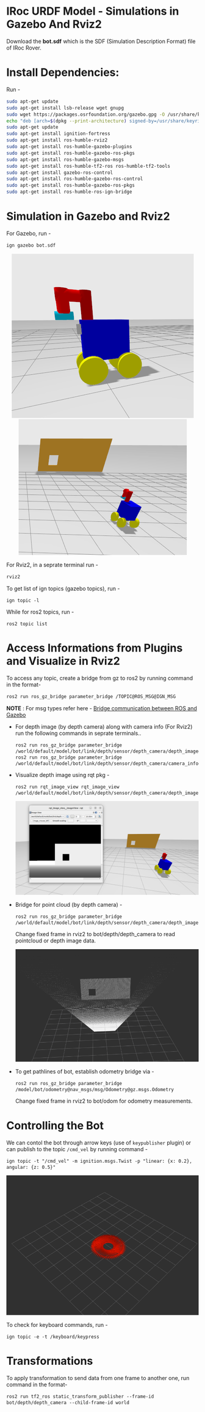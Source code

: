 # IRoc URDF Model - Simulations in Gazebo And Rviz2
Download the **bot.sdf** which is the SDF (Simulation Description Format) file of IRoc Rover.

# Install Dependencies: 
Run -
```bash
sudo apt-get update
sudo apt-get install lsb-release wget gnupg
sudo wget https://packages.osrfoundation.org/gazebo.gpg -O /usr/share/keyrings/pkgs-osrf-archive-keyring.gpg
echo "deb [arch=$(dpkg --print-architecture) signed-by=/usr/share/keyrings/pkgs-osrf-archive-keyring.gpg] http://packages.osrfoundation.org/gazebo/ubuntu-stable $(lsb_release -cs) main" | sudo tee /etc/apt/sources.list.d/gazebo-stable.list > /dev/null
sudo apt-get update
sudo apt-get install ignition-fortress
sudo apt-get install ros-humble-rviz2
sudo apt-get install ros-humble-gazebo-plugins
sudo apt-get install ros-humble-gazebo-ros-pkgs
sudo apt-get install ros-humble-gazebo-msgs
sudo apt-get install ros-humble-tf2-ros ros-humble-tf2-tools
sudo apt-get install gazebo-ros-control
sudo apt-get install ros-humble-gazebo-ros-control
sudo apt-get install ros-humble-gazebo-ros-pkgs
sudo apt-get install ros-humble-ros-ign-bridge
```

# Simulation in Gazebo and Rviz2
For Gazebo, run -
```bash
ign gazebo bot.sdf
```

<div align="center">
    <img src="images/image1.png" alt="Bot in Gazebo" />
</div>

<div align="center">
    <img src="images/image2.png" alt="Gazebo World" />
</div>

For Rviz2, in a seprate terminal run -
```bash
rviz2
```

To get list of ign topics (gazebo topics), run -
```
ign topic -l
```

While for ros2 topics, run -
```
ros2 topic list
```


# Access Informations from Plugins and Visualize in Rviz2

To access any topic, create a bridge from gz to ros2 by running command in the format- 
```bash
ros2 run ros_gz_bridge parameter_bridge /TOPIC@ROS_MSG@IGN_MSG
```
**NOTE** : For msg types refer here - [Bridge communication between ROS and Gazebo](https://github.com/gazebosim/ros_gz/blob/ros2/ros_gz_bridge/README.md#example-1a-ignition-transport-talker-and-ros-2-listener)

- For depth image (by depth camera) along with camera info (For Rviz2) run the following commands in seprate terminals..
  ```
  ros2 run ros_gz_bridge parameter_bridge /world/default/model/bot/link/depth/sensor/depth_camera/depth_image@sensor_msgs/msg/Image@gz.msgs.Image
  ros2 run ros_gz_bridge parameter_bridge /world/default/model/bot/link/depth/sensor/depth_camera/camera_info@sensor_msgs/msg/CameraInfo@gz.msgs.CameraInfo
  ```
- Visualize depth image using rqt pkg -
  ```
  ros2 run rqt_image_view rqt_image_view /world/default/model/bot/link/depth/sensor/depth_camera/depth_image
  ```
    ![Depth Image](images/image3.png)
    
- Bridge for point cloud (by depth camera) -
  ```
  ros2 run ros_gz_bridge parameter_bridge /world/default/model/bot/link/depth/sensor/depth_camera/depth_image/points@sensor_msgs/msg/PointCloud2@gz.msgs.PointCloudPacked
  ```
  Change fixed frame in rviz2 to bot/depth/depth_camera to read pointcloud or depth image data.

  ![Point Cloud Visualization in Rviz2](images/image4.png)
  
- To get pathlines of bot, establish odometry bridge via -
    ```
    ros2 run ros_gz_bridge parameter_bridge /model/bot/odometry@nav_msgs/msg/Odometry@gz.msgs.Odometry
    ```
    Change fixed frame in rviz2 to bot/odom for odometry measurements.

# Controlling the Bot

We can contol the bot through arrow keys (use of `keypublisher` plugin) or can publish to the topic `/cmd_vel` by running command - 
```
ign topic -t "/cmd_vel" -m ignition.msgs.Twist -p "linear: {x: 0.2}, angular: {z: 0.5}"
```

![Circular Motion by bot](images/image5.png)

To check for keyboard commands, run -
```
ign topic -e -t /keyboard/keypress
```

# Transformations

To apply transformation to send data from one frame to another one, run command in the format-

```
ros2 run tf2_ros static_transform_publisher --frame-id bot/depth/depth_camera --child-frame-id world
```

